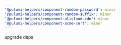 ```yaml
---
'@pulumi-helpers/component-random-password': minor
'@pulumi-helpers/component-random-suffix': minor
'@pulumi-helpers/component-alicloud-cdn': minor
'@pulumi-helpers/component-acme-cert': minor
---
```


upgrade deps
